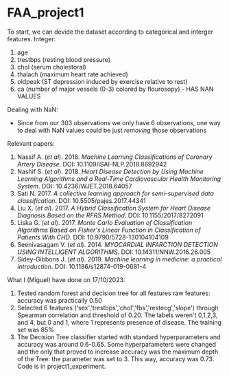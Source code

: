 # FAA_project1

To start, we can devide the dataset according to categorical and interger features.
Integer:
  1. age
  2. trestbps (resting blood pressure)
  3. chol (serum cholestoral)
  4. thalach (maximum heart rate achieved)
  5. oldpeak (ST depression induced by exercise relative to rest)
  6. ca (number of major vessels (0-3) colored by flourosopy) - HAS NAN VALUES

Dealing with NaN:
  - Since from our 303 observations we only have 6 observations, one way to deal with NaN values could be just *removing* those observations

Relevant papers:
  1. Nassif A. (*et al*). 2018. *Machine Learning Classifications of Coronary Artery Disease*. DOI: 10.1109/iSAI-NLP.2018.8692942
  2. Nashif S. (*et al*). 2018. *Heart Disease Detection by Using Machine Learning Algorithms and a Real-Time Cardiovascular Health Monitoring System*. DOI: 10.4236/WJET.2018.64057
  3. Sati N. 2017. *A collective learning approach for semi-supervised data classification*. DOI: 10.5505/pajes.2017.44341
  4. Liu X. (*et al*). 2017. *A Hybrid Classification System for Heart Disease Diagnosis Based on the RFRS Method*. DOI: 10.1155/2017/8272091
  5. Liska G. (*et al*). 2017. *Monte Carlo Evaluation of Classification Algorithms Based on Fisher's Linear Function in Classification of Patients With CHD*. DOI: 10.9790/5728-130104104109
  6. Seenivasagam V. (*et al*). 2014. *MYOCARDIAL INFARCTION DETECTION USING INTELLIGENT ALGORITHMS*. DOI: 10.14311/NNW.2016.26.005
  7. Sidey-Gibbons J. (*et al*). 2019. *Machine learning in medicine: a practical introduction*. DOI: 10.1186/s12874-019-0681-4

What I (Miguel) have done on 17/10/2023:
  1. Tested random forest and decision tree for all features raw features: accuracy was practically 0.50
  2. Selected 6 features ('sex','trestbps','chol','fbs','restecg','slope') through Spearman correlation and threshold of 0.20. The labels weren't 0,1,2,3, and 4, but 0 and 1, where 1 represents presence of disease. The training set was 85%
  3. The Decision Tree classifier started with standard hyperparameters and accuracy was around 0.6-0.65. Some hyperparameters were changed and the only that proved to increase accuracy was the maximum depth of the Tree: the parameter was set to 3. This way, accuracy was 0.73. Code is in project1_experiment.
